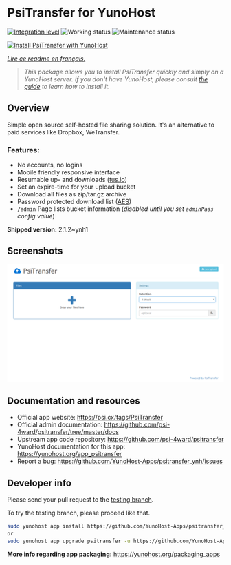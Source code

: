 <!--
N.B.: This README was automatically generated by https://github.com/YunoHost/apps/tree/master/tools/README-generator
It shall NOT be edited by hand.
-->

# PsiTransfer for YunoHost

[![Integration level](https://dash.yunohost.org/integration/psitransfer.svg)](https://dash.yunohost.org/appci/app/psitransfer) ![Working status](https://ci-apps.yunohost.org/ci/badges/psitransfer.status.svg) ![Maintenance status](https://ci-apps.yunohost.org/ci/badges/psitransfer.maintain.svg)

[![Install PsiTransfer with YunoHost](https://install-app.yunohost.org/install-with-yunohost.svg)](https://install-app.yunohost.org/?app=psitransfer)

*[Lire ce readme en français.](./README_fr.md)*

> *This package allows you to install PsiTransfer quickly and simply on a YunoHost server.
If you don't have YunoHost, please consult [the guide](https://yunohost.org/#/install) to learn how to install it.*

## Overview

Simple open source self-hosted file sharing solution. It's an alternative to paid services like Dropbox, WeTransfer.

### Features:

- No accounts, no logins
- Mobile friendly responsive interface
- Resumable up- and downloads ([tus.io](https://tus.io))
- Set an expire-time for your upload bucket
- Download all files as zip/tar.gz archive
- Password protected download list ([AES](https://en.wikipedia.org/wiki/Advanced_Encryption_Standard))
- `/admin` Page lists bucket information (_disabled until you set `adminPass` config value_)


**Shipped version:** 2.1.2~ynh1

## Screenshots

![Screenshot of PsiTransfer](./doc/screenshots/screenshot.png)

## Documentation and resources

* Official app website: <https://psi.cx/tags/PsiTransfer>
* Official admin documentation: <https://github.com/psi-4ward/psitransfer/tree/master/docs>
* Upstream app code repository: <https://github.com/psi-4ward/psitransfer>
* YunoHost documentation for this app: <https://yunohost.org/app_psitransfer>
* Report a bug: <https://github.com/YunoHost-Apps/psitransfer_ynh/issues>

## Developer info

Please send your pull request to the [testing branch](https://github.com/YunoHost-Apps/psitransfer_ynh/tree/testing).

To try the testing branch, please proceed like that.

``` bash
sudo yunohost app install https://github.com/YunoHost-Apps/psitransfer_ynh/tree/testing --debug
or
sudo yunohost app upgrade psitransfer -u https://github.com/YunoHost-Apps/psitransfer_ynh/tree/testing --debug
```

**More info regarding app packaging:** <https://yunohost.org/packaging_apps>

